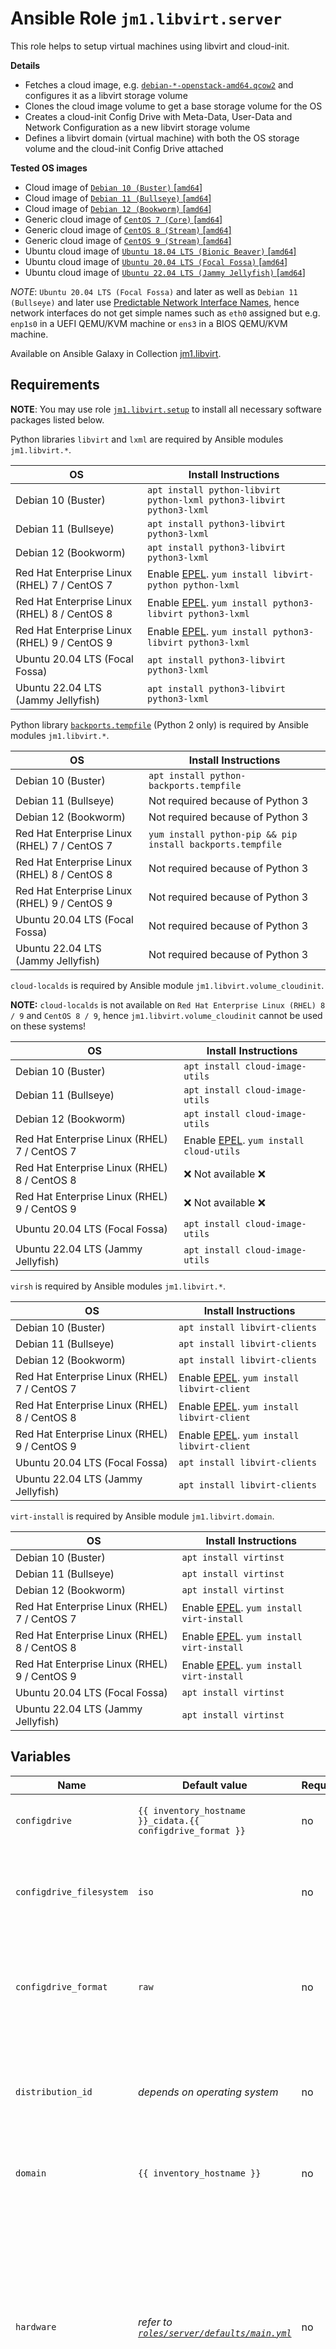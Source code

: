 # Ansible Role `jm1.libvirt.server`

This role helps to setup virtual machines using libvirt and cloud-init.

**Details**
- Fetches a cloud image, e.g. [`debian-*-openstack-amd64.qcow2`](https://cdimage.debian.org/cdimage/openstack/current/)
  and configures it as a libvirt storage volume
- Clones the cloud image volume to get a base storage volume for the OS
- Creates a cloud-init Config Drive with Meta-Data, User-Data and Network Configuration as a new libvirt storage volume
- Defines a libvirt domain (virtual machine) with both the OS storage volume and the cloud-init Config Drive attached

**Tested OS images**
- Cloud image of [`Debian 10 (Buster)` \[`amd64`\]](https://cdimage.debian.org/images/cloud/buster/daily/)
- Cloud image of [`Debian 11 (Bullseye)` \[`amd64`\]](https://cdimage.debian.org/images/cloud/bullseye/daily/)
- Cloud image of [`Debian 12 (Bookworm)` \[`amd64`\]](https://cdimage.debian.org/images/cloud/bookworm/daily/)
- Generic cloud image of [`CentOS 7 (Core)` \[`amd64`\]](https://cloud.centos.org/centos/7/images/)
- Generic cloud image of [`CentOS 8 (Stream)` \[`amd64`\]](https://cloud.centos.org/centos/8-stream/x86_64/images/)
- Generic cloud image of [`CentOS 9 (Stream)` \[`amd64`\]](https://cloud.centos.org/centos/9-stream/x86_64/images/)
- Ubuntu cloud image of [`Ubuntu 18.04 LTS (Bionic Beaver)` \[`amd64`\]](https://cloud-images.ubuntu.com/bionic/current/)
- Ubuntu cloud image of [`Ubuntu 20.04 LTS (Focal Fossa)` \[`amd64`\]](https://cloud-images.ubuntu.com/focal/)
- Ubuntu cloud image of [`Ubuntu 22.04 LTS (Jammy Jellyfish)` \[`amd64`\]](https://cloud-images.ubuntu.com/jammy/)

*NOTE*: `Ubuntu 20.04 LTS (Focal Fossa)` and later as well as `Debian 11 (Bullseye)` and later use
[Predictable Network Interface Names](
https://www.freedesktop.org/wiki/Software/systemd/PredictableNetworkInterfaceNames/), hence network interfaces do not
get simple names such as `eth0` assigned but e.g. `enp1s0` in a UEFI QEMU/KVM machine or `ens3` in a BIOS QEMU/KVM
machine.

Available on Ansible Galaxy in Collection [jm1.libvirt](https://galaxy.ansible.com/jm1/libvirt).

## Requirements

**NOTE**: You may use role [`jm1.libvirt.setup`](https://github.com/JM1/ansible-collection-jm1-libvirt/blob/master/roles/setup/README.md)
to install all necessary software packages listed below.

Python libraries `libvirt` and `lxml` are required by Ansible modules `jm1.libvirt.*`.

| OS                                           | Install Instructions                                                                           |
| -------------------------------------------- | ---------------------------------------------------------------------------------------------- |
| Debian 10 (Buster)                           | `apt install python-libvirt python-lxml python3-libvirt python3-lxml`                          |
| Debian 11 (Bullseye)                         | `apt install python3-libvirt python3-lxml`                                                     |
| Debian 12 (Bookworm)                         | `apt install python3-libvirt python3-lxml`                                                     |
| Red Hat Enterprise Linux (RHEL) 7 / CentOS 7 | Enable [EPEL](https://fedoraproject.org/wiki/EPEL). `yum install libvirt-python python-lxml`   |
| Red Hat Enterprise Linux (RHEL) 8 / CentOS 8 | Enable [EPEL](https://fedoraproject.org/wiki/EPEL). `yum install python3-libvirt python3-lxml` |
| Red Hat Enterprise Linux (RHEL) 9 / CentOS 9 | Enable [EPEL](https://fedoraproject.org/wiki/EPEL). `yum install python3-libvirt python3-lxml` |
| Ubuntu 20.04 LTS (Focal Fossa)               | `apt install python3-libvirt python3-lxml`                                                     |
| Ubuntu 22.04 LTS (Jammy Jellyfish)           | `apt install python3-libvirt python3-lxml`                                                     |

Python library [`backports.tempfile`](https://pypi.org/project/backports.tempfile/) (Python 2 only) is required by Ansible modules `jm1.libvirt.*`.

| OS                                           | Install Instructions                                       |
| -------------------------------------------- | ---------------------------------------------------------- |
| Debian 10 (Buster)                           | `apt install python-backports.tempfile`                    |
| Debian 11 (Bullseye)                         | Not required because of Python 3                           |
| Debian 12 (Bookworm)                         | Not required because of Python 3                           |
| Red Hat Enterprise Linux (RHEL) 7 / CentOS 7 | `yum install python-pip && pip install backports.tempfile` |
| Red Hat Enterprise Linux (RHEL) 8 / CentOS 8 | Not required because of Python 3                           |
| Red Hat Enterprise Linux (RHEL) 9 / CentOS 9 | Not required because of Python 3                           |
| Ubuntu 20.04 LTS (Focal Fossa)               | Not required because of Python 3                           |
| Ubuntu 22.04 LTS (Jammy Jellyfish)           | Not required because of Python 3                           |

`cloud-localds` is required by Ansible module `jm1.libvirt.volume_cloudinit`.

**NOTE:** `cloud-localds` is not available on `Red Hat Enterprise Linux (RHEL) 8 / 9` and `CentOS 8 / 9`,
hence `jm1.libvirt.volume_cloudinit` cannot be used on these systems!

| OS                                           | Install Instructions                                                          |
| -------------------------------------------- | ----------------------------------------------------------------------------- |
| Debian 10 (Buster)                           | `apt install cloud-image-utils`                                               |
| Debian 11 (Bullseye)                         | `apt install cloud-image-utils`                                               |
| Debian 12 (Bookworm)                         | `apt install cloud-image-utils`                                               |
| Red Hat Enterprise Linux (RHEL) 7 / CentOS 7 | Enable [EPEL](https://fedoraproject.org/wiki/EPEL). `yum install cloud-utils` |
| Red Hat Enterprise Linux (RHEL) 8 / CentOS 8 | :x: Not available :x:                                                         |
| Red Hat Enterprise Linux (RHEL) 9 / CentOS 9 | :x: Not available :x:                                                         |
| Ubuntu 20.04 LTS (Focal Fossa)               | `apt install cloud-image-utils`                                               |
| Ubuntu 22.04 LTS (Jammy Jellyfish)           | `apt install cloud-image-utils`                                               |

`virsh` is required by Ansible modules `jm1.libvirt.*`.

| OS                                           | Install Instructions                                                             |
| -------------------------------------------- | -------------------------------------------------------------------------------- |
| Debian 10 (Buster)                           | `apt install libvirt-clients`                                                    |
| Debian 11 (Bullseye)                         | `apt install libvirt-clients`                                                    |
| Debian 12 (Bookworm)                         | `apt install libvirt-clients`                                                    |
| Red Hat Enterprise Linux (RHEL) 7 / CentOS 7 | Enable [EPEL](https://fedoraproject.org/wiki/EPEL). `yum install libvirt-client` |
| Red Hat Enterprise Linux (RHEL) 8 / CentOS 8 | Enable [EPEL](https://fedoraproject.org/wiki/EPEL). `yum install libvirt-client` |
| Red Hat Enterprise Linux (RHEL) 9 / CentOS 9 | Enable [EPEL](https://fedoraproject.org/wiki/EPEL). `yum install libvirt-client` |
| Ubuntu 20.04 LTS (Focal Fossa)               | `apt install libvirt-clients`                                                    |
| Ubuntu 22.04 LTS (Jammy Jellyfish)           | `apt install libvirt-clients`                                                    |

`virt-install` is required by Ansible module `jm1.libvirt.domain`.

| OS                                           | Install Instructions                                                           |
| -------------------------------------------- | ------------------------------------------------------------------------------ |
| Debian 10 (Buster)                           | `apt install virtinst`                                                         |
| Debian 11 (Bullseye)                         | `apt install virtinst`                                                         |
| Debian 12 (Bookworm)                         | `apt install virtinst`                                                         |
| Red Hat Enterprise Linux (RHEL) 7 / CentOS 7 | Enable [EPEL](https://fedoraproject.org/wiki/EPEL). `yum install virt-install` |
| Red Hat Enterprise Linux (RHEL) 8 / CentOS 8 | Enable [EPEL](https://fedoraproject.org/wiki/EPEL). `yum install virt-install` |
| Red Hat Enterprise Linux (RHEL) 9 / CentOS 9 | Enable [EPEL](https://fedoraproject.org/wiki/EPEL). `yum install virt-install` |
| Ubuntu 20.04 LTS (Focal Fossa)               | `apt install virtinst`                                                         |
| Ubuntu 22.04 LTS (Jammy Jellyfish)           | `apt install virtinst`                                                         |

## Variables

| Name                     | Default value                                              | Required | Description                                                                                                       |
| ------------------------ | ---------------------------------------------------------- | -------- | ----------------------------------------------------------------------------------------------------------------- |
| `configdrive`            | `{{ inventory_hostname }}_cidata.{{ configdrive_format }}` | no       | Name of the Config Drive storage volume                                                                           |
| `configdrive_filesystem` | `iso`                                                      | no       | Filesystem format (vfat or iso) of Config Drive (see `man cloud-localds`)                                         |
| `configdrive_format`     | `raw`                                                      | no       | Disk format of Config Drive storage volume (see `man qemu-image` for allowed disk formats)                        |
| `distribution_id`        | *depends on operating system*                              | no       | List which uniquely identifies a distribution release, e.g. `[ 'Debian', '10' ]` for `Debian 10 (Buster)`         |
| `domain`                 | `{{ inventory_hostname }}`                                 | no       | Name of the domain (virtual machine)                                                                              |
| `hardware`               | *refer to [`roles/server/defaults/main.yml`](defaults/main.yml)* | no       | Hardware of the domain. Accepts all two-dash (with leading `--`) command line arguments of `virt-install`, either as a list of plain arguments or as a dict key-value pairs without the leading `--` and having all dashs replaced by underscores |
| `image`                  | Filename of `image_uri`*                                   | no       | Name of the new storage volume where content of `image_uri` is copied to                                          |
| `image_checksum`         | *depends on `distribution_id`*                             | no       | Image checksum                                                                                                    |
| `image_format`           | Fileextension of `image_uri`                               | no       | Image file format, e.g. raw or qcow2                                                                              |
| `image_uri`              | *depends on `distribution_id`*                             | no       | Image file path (relative or absolute) or URL                                                                     |
| `metadata`               | None                                                       | no       | cloud-init Meta-Data                                                                                              |
| `networkconfig`          | None                                                       | no       | cloud-init Network Configuration                                                                                  |
| `pool`                   | `default`                                                  | no       | Name or UUID of the storage pool to create the volumes in                                                         |
| `prealloc_metadata`      | False                                                      | no       | Preallocate metadata (for qcow2 images which don't support full allocation)                                       |
| `state`                  | `present`                                                  | no       | Should the volumes and domain be `present` or `absent`                                                            |
| `uri`                    | `qemu:///system`                                           | no       | libvirt connection uri                                                                                            |
| `userdata`               | `#cloud-config\n`                                          | no       | cloud-init User-Data                                                                                              |
| `volume`                 | `{{ inventory_hostname }}.{{ volume_format }}`             | no       | Name of the OS storage volume                                                                                     |
| `volume_capacity`        | *depends on `distribution_id`*                             | no       | Size of the OS storage volume to be created, as a scaled integer (see NOTES in `man virsh`)                       |
| `volume_cow`             | False                                                      | no       | Create a copy-on-write OS storage volume that is linked to the base `image`                                       |
| `volume_format`          | `qcow2`                                                    | no       | Disk format of OS storage volume; raw, bochs, qcow, qcow2, vmdk, qed                                              |

## Dependencies

None.

## Example Playbook

```yml
- hosts: all
  become: yes
  roles:
  - name: Satisfy software requirements
    role: jm1.libvirt.setup
    tags: ["jm1.libvirt.setup"]

  - name: Fetch cloud image, create storage volumes and define domain (virtual machine)
    role: jm1.libvirt.server
    tags: ["jm1.libvirt.server"]
    vars:
      userdata: |
        #cloud-config

        # user-data configuration file for cloud-init
        # Ref.: https://cloudinit.readthedocs.io/

        hostname: {{ inventory_hostname }}
```

For instructions on how to run Ansible playbooks have look at Ansible's
[Getting Started Guide](https://docs.ansible.com/ansible/latest/network/getting_started/first_playbook.html).

## License

GNU General Public License v3.0 or later

See [LICENSE.md](../../LICENSE.md) to see the full text.

## Author

Jakob Meng
@jm1 ([github](https://github.com/jm1), [galaxy](https://galaxy.ansible.com/jm1), [web](http://www.jakobmeng.de))
